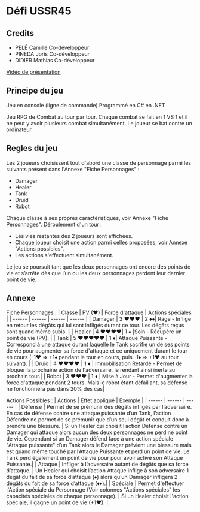 # Défi USSR45
## Credits
* PELÉ Camille 	Co-développeur
* PINEDA Joris 	Co-développeur
* DIDIER Mathias 	Co-développeur

[Vidéo de présentation](https://youtu.be/Vl5uPrQIdXE)

## Principe du jeu
Jeu en console (ligne de commande)
Programmé en C# en .NET

Jeu RPG de Combat au tour par tour. 
Chaque combat se fait en 1 VS 1 et il ne peut y avoir plusieurs combat simultanément.
Le joueur se bat contre un ordinateur.

## Regles du jeu
Les 2 joueurs choisissent tout d'abord une classe de personnage parmi les suivants présent dans 
l'Annexe "Fiche Personnages" :
- Damager
- Healer
- Tank
- Druid
- Robot

Chaque classe à ses propres caractéristiques, voir Annexe "Fiche Personnages".
Déroulement d'un tour :
- Les vies restantes des 2 joueurs sont affichées. 
- Chaque joueur choisit une action parmi celles proposées, voir Annexe "Actions possibles".
- Les actions s'effectuent simultanément.

Le jeu se poursuit tant que les deux personnages ont encore des points de vie et s’arrête
dès que l’un ou les deux personnages perdent leur dernier point de vie.

## Annexe
Fiche Personnages :
| Classe | PV	(♥) | Force d'attaque | Actions spéciales |
| ------ | ------ | ------ | ------ |
| Damager | 3 ♥♥♥  | 2 ♦♦|  Rage - Inflige en retour les dégâts qui lui sont infligés durant ce tour. Les dégâts reçus sont quand même subis. |
| Healer | 4 ♥♥♥♥|  1 ♦	|Soin - Récupère un point de vie (PV). |
| Tank | 5 ♥♥♥♥♥ |  1 ♦| Attaque Puissante - Correspond à une attaque durant laquelle le Tank sacrifie un de ses points de vie pour augmenter sa force d'attaque et ce  uniquement durant le tour en cours (-1♥ => +1♦ pendant le tour en cours, puis -1♦ => +1♥ au tour suivant). |
| Druid | 4 ♥♥♥♥ | 1 ♦	| Immobilisation Retardé - Permet de bloquer la prochaine action de l'adversaire, le rendant ainsi inerte au prochain tour.|
| Robot | 3 ♥♥♥ | 1 ♦	| Mise à Jour - Permet d'augmenter la force d'attaque  pendant 2 tours. Mais le robot étant défaillant, sa défense ne fonctionnera pas dans 20% des cas|

Actions Possibles :
| Actions | Effet appliqué | Exemple |
| ------ | ------ | ------ |
| Défense | Permet de se prémunir des dégâts infligés par l’adversaire. En cas de défense contre une attaque puissante d’un Tank, l’action Défendre ne permet de se prémunir que d’un seul dégât et conduit donc à prendre une blessure. | Si un Healer qui choisit l’action Défense contre un Damager qui attaque alors aucun des deux personnages ne perd ne point de vie. Cependant si un Damager défend face à une action spéciale "Attaque puissante" d’un Tank alors le Damager prévient une blessure mais est quand même touché par l’Attaque Puissante et perd un point de vie. Le Tank perd également un point de vie pour pour avoir activé son Attaque Puissante.| 
| Attaque | Infliger à l’adversaire autant de dégâts que sa force d’attaque. | Un Healer qui choisit l’action Attaque inflige à son adversaire 1 dégât du fait de sa force d’attaque (♦) alors qu’un Damager infligera 2 dégâts du fait de sa force d’attaque (♦♦).|
| Spéciale | Permet d'effectuer l'Action spéciale du Personnage (Voir colonnes "Actions spéciales" les capacités spéciales de chaque personnage). | Si un Healer choisit l'action spéciale, il gagne un point de vie (+1♥). |
